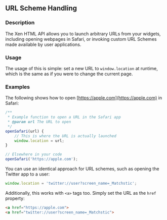 ## URL Scheme Handling
### Description

The Xen HTML API allows you to launch arbitrary URLs from your widgets, including opening webpages in Safari, or invoking custom URL Schemes made available by user applications.

### Usage

The usage of this is simple: set a new URL to `window.location` at runtime, which is the same as if you were to change the current page.

### Examples

The following shows how to open [https://apple.com](https://apple.com) in Safari:

```js
/**
 * Example function to open a URL in the Safari app
 * @param url The URL to open
 */
openSafari(url) {
    // This is where the URL is actually launched
    window.location = url;
}

// Elsewhere in your code
openSafari('https://apple.com');
```

You can use an identical approach for URL schemes, such as opening the Twitter app to a user:

```js
window.location = 'twitter://user?screen_name=_Matchstic';
```

Additionally, this works with `<a>` tags too. Simply set the URL as the `href` property:

```html
<a href="https://apple.com">
<a href="twitter://user?screen_name=_Matchstic">
```